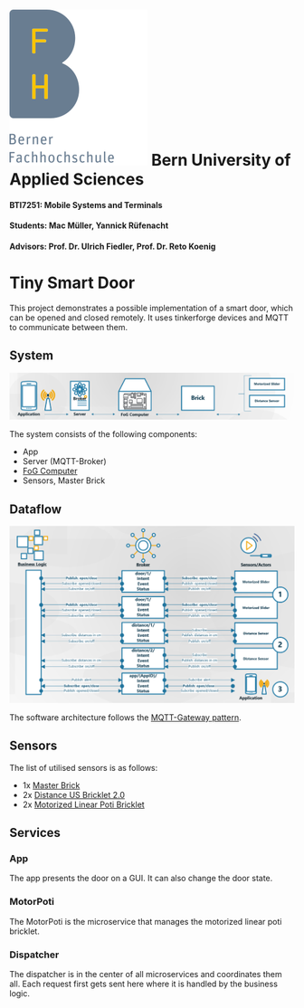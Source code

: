 # ![BFH_LOGO](https://github.com/macivo/BFH-Hyperdrive/blob/35d68406f71fcd667e71a2cdd6147c66c41b4a40/git_public/BFH_LOGO.svg) Bern University of Applied Sciences
#### BTI7251: Mobile Systems and Terminals
#### Students: Mac Müller, Yannick Rüfenacht
#### Advisors: Prof. Dr. Ulrich Fiedler, Prof. Dr. Reto Koenig

# Tiny Smart Door

This project demonstrates a possible implementation of a smart door, which can be opened and closed remotely. It uses tinkerforge devices and MQTT to communicate between them.

## System
![System Overview](https://github.com/yruefenacht/tiny-smart-door/blob/master/thumbnail/smart-door-system.png)

The system consists of the following components:
* App
* Server (MQTT-Broker)
* [FoG Computer](https://en.wikipedia.org/wiki/Fog_computing)
* Sensors, Master Brick

## Dataflow
![Dataflow](https://github.com/yruefenacht/tiny-smart-door/blob/master/thumbnail/smart-door-dataflow.png)

The software architecture follows the [MQTT-Gateway pattern](https://github.com/knr1/ch.quantasy.iot.mqtt.gateway.tutorial).

## Sensors

The list of utilised sensors is as follows:
- 1x [Master Brick](https://www.tinkerforge.com/de/doc/Hardware/Bricks/Master_Brick.html#master-brick)
- 2x [Distance US Bricklet 2.0](https://www.tinkerforge.com/de/doc/Hardware/Bricklets/Distance_US_V2.html)
- 2x [Motorized Linear Poti Bricklet](https://www.tinkerforge.com/de/doc/Hardware/Bricklets/Motorized_Linear_Poti.html)

## Services

### App

The app presents the door on a GUI. It can also change the door state.

### MotorPoti

The MotorPoti is the microservice that manages the motorized linear poti bricklet.

### Dispatcher

The dispatcher is in the center of all microservices and coordinates them all.
Each request first gets sent here where it is handled by the business logic.
